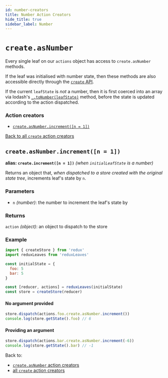 ```yaml
---
id: number-creators
title: Number Action Creators
hide_title: true
sidebar_label: Number
---
```


# `create.asNumber`

Every single leaf on our `actions` object has access to `create.asNumber` methods.

If the leaf was initialised with number state, then these methods are also accessible directly through the [`create` API](../README.md).

If the current `leafState` is *not* a number, then it is first coerced into an array via lodash's [`_.toNumber(leafState)`](https://lodash.com/docs/4.17.11#toNumber) method, before the state is updated according to the action dispatched.

### Action creators
- [`create.asNumber.increment([n = 1])`](#createasnumberincrementn--1)

[Back to all `create` action creators](../README.md#action-creators)

## `create.asNumber.increment([n = 1])`
**alias: `create.increment([n = 1])`** *(when `initialLeafState` is a number)*

Returns an object that, *when dispatched to a store created with the original state tree*, increments leaf's state by `n`.

### Parameters
- `n` *(number)*: the number to increment the leaf's state by

### Returns
`action` *(object)*: an object to dispatch to the store

### Example
```js
import { createStore } from 'redux'
import reduxLeaves from 'reduxLeaves'

const initialState = {
  foo: 5
  bar: 5
}

const [reducer, actions] = reduxLeaves(initialState)
const store = createStore(reducer)
```
#### No argument provided
```js
store.dispatch(actions.foo.create.asNumber.increment())
console.log(store.getState().foo) // 6
```
#### Providing an argument
```js
store.dispatch(actions.bar.create.asNumber.increment(-6))
console.log(store.getState().bar) // -1
```
Back to:
* [`create.asNumber` action creators](#action-creators)
* [all `create` action creators](../README.md#action-creators)